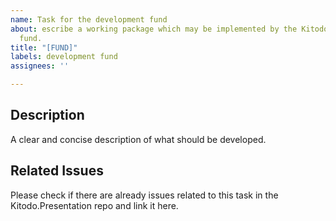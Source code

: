 ```yaml
---
name: Task for the development fund
about: escribe a working package which may be implemented by the Kitodo e.V. development
  fund.
title: "[FUND]"
labels: development fund
assignees: ''

---
```


## Description

A clear and concise description of what should be developed.

## Related Issues

Please check if there are already issues related to this task in the Kitodo.Presentation repo and link it here.
